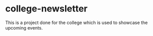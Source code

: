 # college-newsletter
This is a project done for the college which is used to showcase the upcoming events.

